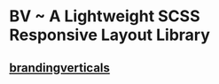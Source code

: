 # BV ~ A Lightweight SCSS Responsive Layout Library
## [brandingverticals](https://www.brandingverticals.com)
